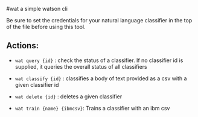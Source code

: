 #wat
a simple watson cli

Be sure to set the credentials for your natural language classifier 
in the top of the file before using this tool.

## Actions:
 - `wat query {id}` : check the status of a classifier. If no classifier
    id is supplied, it queries the overall status of 
    all classifiers

 - `wat classify {id}` : classifies a body of text provided as a csv
    with a given classifier id

 - `wat delete {id}` : deletes a given classifier

 - `wat train {name} {ibmcsv}`: Trains a classifier with an ibm csv

